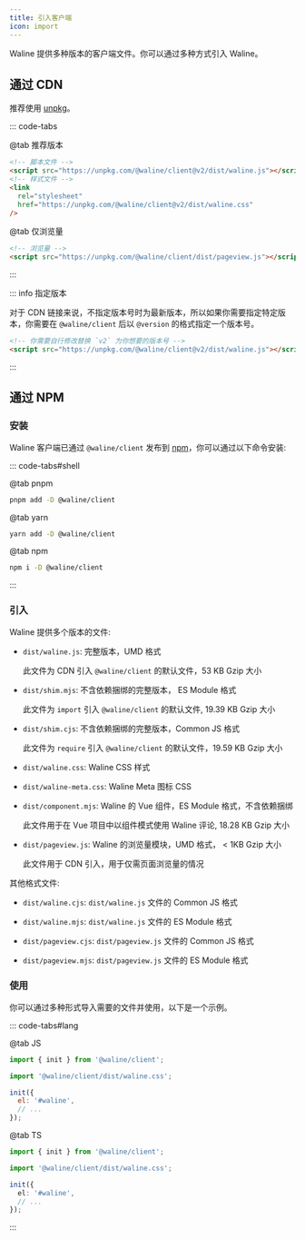 ```yaml
---
title: 引入客户端
icon: import
---
```


Waline 提供多种版本的客户端文件。你可以通过多种方式引入 Waline。

<!-- more -->

## 通过 CDN

推荐使用 [unpkg](https://unpkg.com/@waline/client)。

::: code-tabs

@tab 推荐版本

```html
<!-- 脚本文件 -->
<script src="https://unpkg.com/@waline/client@v2/dist/waline.js"></script>
<!-- 样式文件 -->
<link
  rel="stylesheet"
  href="https://unpkg.com/@waline/client@v2/dist/waline.css"
/>
```

@tab 仅浏览量

```html
<!-- 浏览量 -->
<script src="https://unpkg.com/@waline/client/dist/pageview.js"></script>
```

:::

::: info 指定版本

对于 CDN 链接来说，不指定版本号时为最新版本，所以如果你需要指定特定版本，你需要在 `@waline/client` 后以 `@version` 的格式指定一个版本号。

```html
<!-- 你需要自行修改替换 `v2` 为你想要的版本号 -->
<script src="https://unpkg.com/@waline/client@v2/dist/waline.js"></script>
```

:::

## 通过 NPM

### 安装

Waline 客户端已通过 `@waline/client` 发布到 [npm](https://www.npmjs.com/package/@waline/client)，你可以通过以下命令安装:

::: code-tabs#shell

@tab pnpm

```bash
pnpm add -D @waline/client
```

@tab yarn

```bash
yarn add -D @waline/client
```

@tab npm

```bash
npm i -D @waline/client
```

:::

### 引入

Waline 提供多个版本的文件:

- `dist/waline.js`: 完整版本，UMD 格式

  此文件为 CDN 引入 `@waline/client` 的默认文件，53 KB Gzip 大小

- `dist/shim.mjs`: 不含依赖捆绑的完整版本， ES Module 格式

  此文件为 `import` 引入 `@waline/client` 的默认文件, 19.39 KB Gzip 大小

- `dist/shim.cjs`: 不含依赖捆绑的完整版本，Common JS 格式

  此文件为 `require` 引入 `@waline/client` 的默认文件，19.59 KB Gzip 大小

- `dist/waline.css`: Waline CSS 样式

- `dist/waline-meta.css`: Waline Meta 图标 CSS

- `dist/component.mjs`: Waline 的 Vue 组件，ES Module 格式，不含依赖捆绑

  此文件用于在 Vue 项目中以组件模式使用 Waline 评论, 18.28 KB Gzip 大小

- `dist/pageview.js`: Waline 的浏览量模块，UMD 格式， < 1KB Gzip 大小

  此文件用于 CDN 引入，用于仅需页面浏览量的情况

其他格式文件:

- `dist/waline.cjs`: `dist/waline.js` 文件的 Common JS 格式

- `dist/waline.mjs`: `dist/waline.js` 文件的 ES Module 格式

- `dist/pageview.cjs`: `dist/pageview.js` 文件的 Common JS 格式

- `dist/pageview.mjs`: `dist/pageview.js` 文件的 ES Module 格式

### 使用

你可以通过多种形式导入需要的文件并使用，以下是一个示例。

::: code-tabs#lang

@tab JS

```js
import { init } from '@waline/client';

import '@waline/client/dist/waline.css';

init({
  el: '#waline',
  // ...
});
```

@tab TS

```ts
import { init } from '@waline/client';

import '@waline/client/dist/waline.css';

init({
  el: '#waline',
  // ...
});
```

:::
